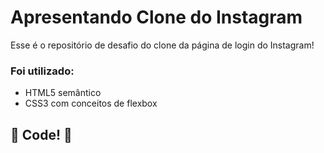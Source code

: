 # Apresentando Clone do Instagram 

Esse é o repositório de desafio do clone da página de login do Instagram! 

### Foi utilizado:

* HTML5 semântico 
* CSS3 com conceitos de flexbox

## 🚀 Code! 🚀
